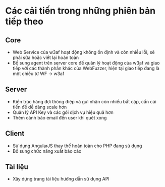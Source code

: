 # Các cải tiến trong những phiên bản tiếp theo

## Core
- Web Service của w3af hoạt động không ổn định và còn nhiều lỗi, sẽ phải sửa hoặc viết lại hoàn toàn
- Bổ sung agent trên server core để quản lý hoạt động của w3af và giao tiếp với các thành phần khác của WebFuzzer, hiện tại giao tiếp đang là một chiều từ WF -> w3af

## Server
- Kiến trúc hàng đợi thông điệp và gửi nhận còn nhiều bất cập, cần cải tiến để dễ dàng scale hơn
- Quản lý API Key và các gói dịch vụ hiệu quả hơn
- Thêm cảnh báo email đến user khi quét xong

## Client
- Sử dụng AngularJS thay thế hoàn toàn cho PHP đang sử dụng
- Bổ sung chức năng xuất báo cáo

## Tài liệu
- Xây dựng trang tài liệu hướng dẫn sử dụng API
